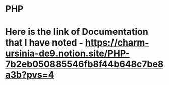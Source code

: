 # PHP
# Here is the link of Documentation that I have noted - https://charm-ursinia-de9.notion.site/PHP-7b2eb050885546fb8f44b648c7be8a3b?pvs=4